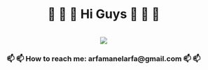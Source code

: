 
<div align="center">
	<h1>👋 👋 👋 Hi Guys  👋 👋 👋</h1> <br/>
	<img src="https://idata.over-blog.com/0/31/42/95/photos-blog-2/fille---l-ordinateur.gif"> <br/>
	<h3> 📫 📫 How to reach me: arfamanelarfa@gmail.com 📫 📫</h3>
</div>
<!--
**manelarfa/manelarfa** is a ✨ _special_ ✨ repository because its `README.md` (this file) appears on your GitHub profile.

Here are some ideas to get you started:

- 🔭 I’m currently working on ...
- 🌱 I’m currently learning ...
- 👯 I’m looking to collaborate on ...
- 🤔 I’m looking for help with ...
- 💬 Ask me about ...
- 📫 How to reach me: ...
- 😄 Pronouns: ...
- ⚡ Fun fact: ...
-->
